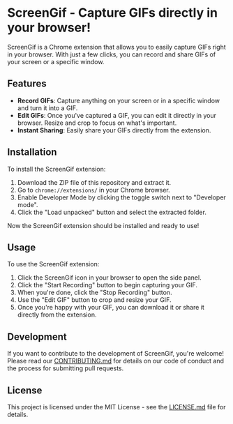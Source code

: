 # ScreenGif - Capture GIFs directly in your browser!

ScreenGif is a Chrome extension that allows you to easily capture GIFs right in your browser. With just a few clicks, you can record and share GIFs of your screen or a specific window.

## Features
- **Record GIFs**: Capture anything on your screen or in a specific window and turn it into a GIF.
- **Edit GIFs**: Once you've captured a GIF, you can edit it directly in your browser. Resize and crop to focus on what's important.
- **Instant Sharing**: Easily share your GIFs directly from the extension.

## Installation

To install the ScreenGif extension:

1. Download the ZIP file of this repository and extract it.
2. Go to `chrome://extensions/` in your Chrome browser.
3. Enable Developer Mode by clicking the toggle switch next to "Developer mode".
4. Click the "Load unpacked" button and select the extracted folder.

Now the ScreenGif extension should be installed and ready to use!

## Usage

To use the ScreenGif extension:

1. Click the ScreenGif icon in your browser to open the side panel.
2. Click the "Start Recording" button to begin capturing your GIF.
3. When you're done, click the "Stop Recording" button.
4. Use the "Edit GIF" button to crop and resize your GIF.
5. Once you're happy with your GIF, you can download it or share it directly from the extension.

## Development

If you want to contribute to the development of ScreenGif, you're welcome! Please read our [CONTRIBUTING.md](CONTRIBUTING.md) for details on our code of conduct and the process for submitting pull requests.

## License

This project is licensed under the MIT License - see the [LICENSE.md](LICENSE.md) file for details.
